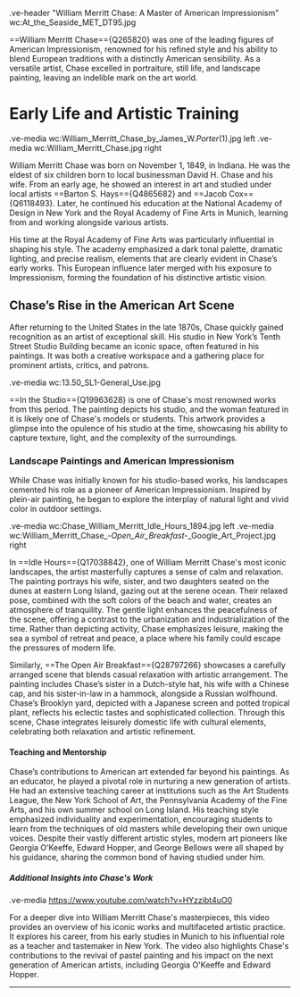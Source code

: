 .ve-header "William Merritt Chase: A Master of American Impressionism" wc:At_the_Seaside_MET_DT95.jpg

==William Merritt Chase=={Q265820} was one of the leading figures of American Impressionism, renowned for his refined style and his ability to blend European traditions with a distinctly American sensibility. As a versatile artist, Chase excelled in portraiture, still life, and landscape painting, leaving an indelible mark on the art world.


# Early Life and Artistic Training

.ve-media wc:William_Merritt_Chase_by_James_W._Porter_(1).jpg left
.ve-media wc:William_Merritt_Chase.jpg right

William Merritt Chase was born on November 1, 1849, in Indiana. He was the eldest of six children born to local businessman David H. Chase and his wife. From an early age, he showed an interest in art and studied under local artists ==Barton S. Hays=={Q4865682} and ==Jacob Cox=={Q6118493}. Later, he continued his education at the National Academy of Design in New York and the Royal Academy of Fine Arts in Munich, learning from and working alongside various artists.

His time at the Royal Academy of Fine Arts was particularly influential in shaping his style. The academy emphasized a dark tonal palette, dramatic lighting, and precise realism, elements that are clearly evident in Chase’s early works. This European influence later merged with his exposure to Impressionism, forming the foundation of his distinctive artistic vision.


## Chase’s Rise in the American Art Scene

After returning to the United States in the late 1870s, Chase quickly gained recognition as an artist of exceptional skill. His studio in New York’s Tenth Street Studio Building became an iconic space, often featured in his paintings. It was both a creative workspace and a gathering place for prominent artists, critics, and patrons.

.ve-media wc:13.50_SL1-General_Use.jpg

==In the Studio=={Q19963628} is one of Chase's most renowned works from this period. The painting depicts his studio, and the woman featured in it is likely one of Chase's models or students. This artwork provides a glimpse into the opulence of his studio at the time, showcasing his ability to capture texture, light, and the complexity of the surroundings.


### Landscape Paintings and American Impressionism

While Chase was initially known for his studio-based works, his landscapes cemented his role as a pioneer of American Impressionism. Inspired by plein-air painting, he began to explore the interplay of natural light and vivid color in outdoor settings.

.ve-media wc:Chase_William_Merritt_Idle_Hours_1894.jpg left
.ve-media wc:William_Merritt_Chase_-_Open_Air_Breakfast_-_Google_Art_Project.jpg right

In ==Idle Hours=={Q17038842}, one of William Merritt Chase's most iconic landscapes, the artist masterfully captures a sense of calm and relaxation. The painting portrays his wife, sister, and two daughters seated on the dunes at eastern Long Island, gazing out at the serene ocean. Their relaxed pose, combined with the soft colors of the beach and water, creates an atmosphere of tranquility. The gentle light enhances the peacefulness of the scene, offering a contrast to the urbanization and industrialization of the time. Rather than depicting activity, Chase emphasizes leisure, making the sea a symbol of retreat and peace, a place where his family could escape the pressures of modern life.

Similarly, ==The Open Air Breakfast=={Q28797266} showcases a carefully arranged scene that blends casual relaxation with artistic arrangement. The painting includes Chase’s sister in a Dutch-style hat, his wife with a Chinese cap, and his sister-in-law in a hammock, alongside a Russian wolfhound. Chase’s Brooklyn yard, depicted with a Japanese screen and potted tropical plant, reflects his eclectic tastes and sophisticated collection. Through this scene, Chase integrates leisurely domestic life with cultural elements, celebrating both relaxation and artistic refinement.


#### Teaching and Mentorship

Chase’s contributions to American art extended far beyond his paintings. As an educator, he played a pivotal role in nurturing a new generation of artists. He had an extensive teaching career at institutions such as the Art Students League, the New York School of Art, the Pennsylvania Academy of the Fine Arts, and his own summer school on Long Island. His teaching style emphasized individuality and experimentation, encouraging students to learn from the techniques of old masters while developing their own unique voices. Despite their vastly different artistic styles, modern art pioneers like Georgia O’Keeffe, Edward Hopper, and George Bellows were all shaped by his guidance, sharing the common bond of having studied under him.


##### Additional Insights into Chase's Work

.ve-media https://www.youtube.com/watch?v=HYzzibt4uO0

For a deeper dive into William Merritt Chase's masterpieces, this video provides an overview of his iconic works and multifaceted artistic practice. It explores his career, from his early studies in Munich to his influential role as a teacher and tastemaker in New York. The video also highlights Chase's contributions to the revival of pastel painting and his impact on the next generation of American artists, including Georgia O'Keeffe and Edward Hopper.



---
